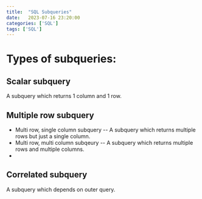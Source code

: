 ```yaml
---
title:  "SQL Subqueries"
date:   2023-07-16 23:20:00
categories: ['SQL']
tags: ['SQL']
---
```



# Types of subqueries:

## Scalar subquery 
A subquery which returns 1 column and 1 row. 
## Multiple row subquery

* Multi row, single column subquery -- A subquery which returns multiple rows but just a single column.
* Multi row, multi column subqeury  -- A subquery which returns multiple rows and multiple columns. 
* 
## Correlated subquery
A subquery which depends on outer query.
